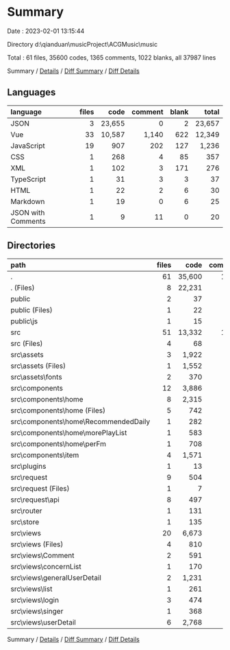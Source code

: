 # Summary

Date : 2023-02-01 13:15:44

Directory d:\\qianduan\\musicProject\\ACGMusic\\music

Total : 61 files,  35600 codes, 1365 comments, 1022 blanks, all 37987 lines

Summary / [Details](details.md) / [Diff Summary](diff.md) / [Diff Details](diff-details.md)

## Languages
| language | files | code | comment | blank | total |
| :--- | ---: | ---: | ---: | ---: | ---: |
| JSON | 3 | 23,655 | 0 | 2 | 23,657 |
| Vue | 33 | 10,587 | 1,140 | 622 | 12,349 |
| JavaScript | 19 | 907 | 202 | 127 | 1,236 |
| CSS | 1 | 268 | 4 | 85 | 357 |
| XML | 1 | 102 | 3 | 171 | 276 |
| TypeScript | 1 | 31 | 3 | 3 | 37 |
| HTML | 1 | 22 | 2 | 6 | 30 |
| Markdown | 1 | 19 | 0 | 6 | 25 |
| JSON with Comments | 1 | 9 | 11 | 0 | 20 |

## Directories
| path | files | code | comment | blank | total |
| :--- | ---: | ---: | ---: | ---: | ---: |
| . | 61 | 35,600 | 1,365 | 1,022 | 37,987 |
| . (Files) | 8 | 22,231 | 33 | 21 | 22,285 |
| public | 2 | 37 | 7 | 7 | 51 |
| public (Files) | 1 | 22 | 2 | 6 | 30 |
| public\\js | 1 | 15 | 5 | 1 | 21 |
| src | 51 | 13,332 | 1,325 | 994 | 15,651 |
| src (Files) | 4 | 68 | 23 | 15 | 106 |
| src\\assets | 3 | 1,922 | 7 | 256 | 2,185 |
| src\\assets (Files) | 1 | 1,552 | 0 | 0 | 1,552 |
| src\\assets\\fonts | 2 | 370 | 7 | 256 | 633 |
| src\\components | 12 | 3,886 | 527 | 257 | 4,670 |
| src\\components\\home | 8 | 2,315 | 294 | 153 | 2,762 |
| src\\components\\home (Files) | 5 | 742 | 97 | 58 | 897 |
| src\\components\\home\\RecommendedDaily | 1 | 282 | 20 | 18 | 320 |
| src\\components\\home\\morePlayList | 1 | 583 | 42 | 29 | 654 |
| src\\components\\home\\perFm | 1 | 708 | 135 | 48 | 891 |
| src\\components\\item | 4 | 1,571 | 233 | 104 | 1,908 |
| src\\plugins | 1 | 13 | 0 | 3 | 16 |
| src\\request | 9 | 504 | 119 | 73 | 696 |
| src\\request (Files) | 1 | 7 | 4 | 4 | 15 |
| src\\request\\api | 8 | 497 | 115 | 69 | 681 |
| src\\router | 1 | 131 | 8 | 22 | 161 |
| src\\store | 1 | 135 | 29 | 6 | 170 |
| src\\views | 20 | 6,673 | 612 | 362 | 7,647 |
| src\\views (Files) | 4 | 810 | 76 | 43 | 929 |
| src\\views\\Comment | 2 | 591 | 41 | 26 | 658 |
| src\\views\\concernList | 1 | 170 | 6 | 9 | 185 |
| src\\views\\generalUserDetail | 2 | 1,231 | 86 | 58 | 1,375 |
| src\\views\\list | 1 | 261 | 16 | 13 | 290 |
| src\\views\\login | 3 | 474 | 32 | 43 | 549 |
| src\\views\\singer | 1 | 368 | 39 | 27 | 434 |
| src\\views\\userDetail | 6 | 2,768 | 316 | 143 | 3,227 |

Summary / [Details](details.md) / [Diff Summary](diff.md) / [Diff Details](diff-details.md)